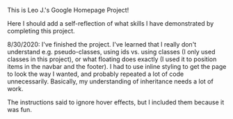 This is Leo J.'s Google Homepage Project!

Here I should add a self-reflection of what skills I have demonstrated by completing this project.

8/30/2020: I've finished the project. I've learned that I really don't understand e.g. pseudo-classes, using ids vs. using classes (I only used classes in this project), or what floating does exactly (I used it to position items in the navbar and the footer). I had to use inline styling to get the page to look the way I wanted, and probably repeated a lot of code unnecessarily. Basically, my understanding of inheritance needs a lot of work.

The instructions said to ignore hover effects, but I included them because it was fun.